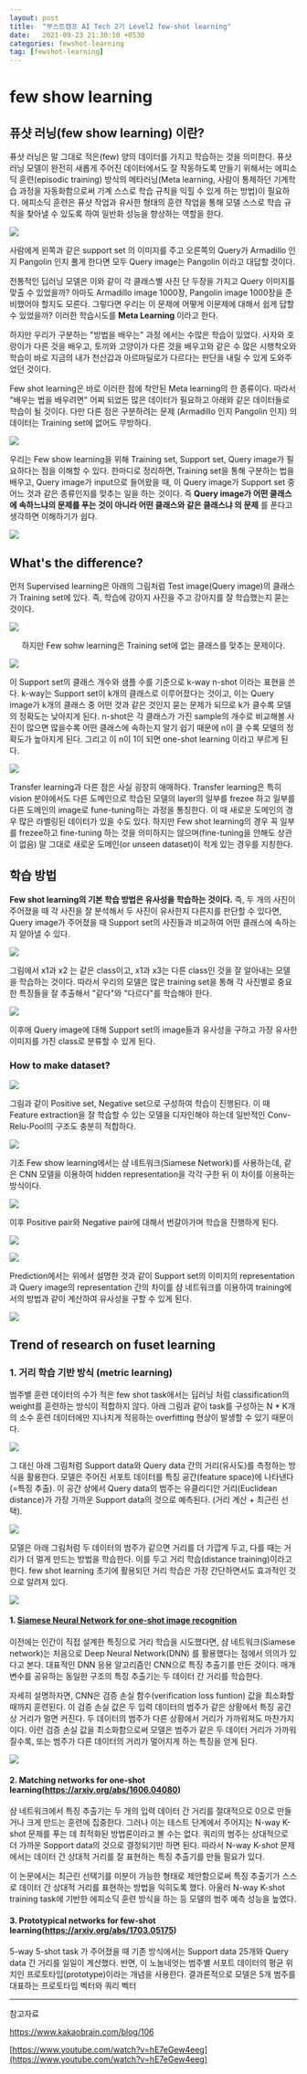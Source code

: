 ```yaml
---
layout: post
title:  "부스트캠프 AI Tech 2기 Level2 few-shot learning"
date:   2021-09-23 21:30:10 +0530
categories: fewshot-learning
tag: [fewshot-learning]
---
```



# few show learning

## 퓨샷 러닝(few show learning) 이란?

퓨샷 러닝은 말 그대로 적은(few) 양의 데이터를 가지고 학습하는 것을 의미한다. 퓨샷 러닝 모델이 완전히 새롭게 주어진 데이터에서도 잘 작동하도록 만들기 위해서는 에피소딕 훈련(episodic training) 방식의 메타러닝(Meta learning, 사람이 통제하던 기계학습 과정을 자동화함으로써 기계 스스로 학습 규칙을 익힐 수 있게 하는 방법)이 필요하다. 에피소딕 훈련은 퓨샷 작업과 유사한 형태의 훈련 작업을 통해 모델 스스로 학습 규칙을 찾아낼 수 있도록 하여 일반화 성능을 향상하는 역할을 한다.


![](https://i.imgur.com/DF2j1sj.png)

사람에게 왼쪽과 같은 support set 의 이미지를 주고 오른쪽의 Query가 Armadillo 인지 Pangolin 인지 풀게 한다면 모두 Query image는 Pangolin 이라고 대답할 것이다.

전통적인 딥러닝 모델은 이와 같이 각 클래스별 사진 단 두장을 가지고 Query 이미지를 맞출 수 있었을까? 아마도 Armadillo image 1000장, Pangolin image 1000장을 준비했어야 할지도 모른다. 그렇다면 우리는 이 문제에 어떻게 이문제에 대해서 쉽게 답할 수 있었을까? 이러한 학습시도를 **Meta Learning** 이라고 한다.

하지만 우리가 구분하는 "방법을 배우는"  과정 에서는 수많은 학습이 있었다. 사자와 호랑이가 다른 것을 배우고, 토끼와 고양이가 다른 것을 배우고와 같은 수 많은 시행착오와 학습이 바로 지금의 내가 천산갑과 아르마딜로가 다르다는 판단을 내릴 수 있게 도와주었던 것이다.


Few shot learning은 바로 이러한 점에 착안된 Meta learning의 한 종류이다. 따라서 "배우는 법을 배우려면" 어찌 되었든 많은 데이터가 필요하고 아래와 같은 데이터들로 학습이 될 것이다. 다만 다른 점은 구분하려는 문제 (Armadillo 인지 Pangolin 인지) 의 데이터는 Training set에 없어도 무방하다.

![](https://i.imgur.com/pXPrzWJ.jpg)


우리는 Few show learning을 위해 Training set, Support set, Query image가 필요하다는 점을 이해할 수 있다. 한마디로 정리하면, Training set을 통해 구분하는 법을 배우고, Query image가 input으로 들어왔을 때, 이 Query image가 Support set 중 어느 것과 같은 종류인지를 맞추는 일을 하는 것이다. 즉 **Query image가 어떤 클래스에 속하느냐의 문제를 푸는 것이 아니라 어떤 클래스와 같은 클래스냐 의 문제** 를 푼다고 생각하면 이해하기가 쉽다.

![](https://i.imgur.com/oUFNfb1.png)

## What's the difference?

먼저 Supervised learning은 아래의 그림처럼 Test image(Query image)의 클래스가 Training set에 있다. 즉, 학습에 강아지 사진을 주고 강아지를 잘 학습했는지 묻는 것이다.

![](https://i.imgur.com/OOxUdpH.png)

<center>하지만 Few sohw learning은 Training set에 없는 클래스를 맞추는 문제이다. 
</center>


![](https://i.imgur.com/iIZN2cE.png)

이 Support set의 클래스 개수와 샘플 수를 기준으로 k-way n-shot 이라는 표현을 쓴다. k-way는 Support set이 k개의 클래스로 이루어졌다는 것이고, 이는 Query image가 k개의 클래스 중 어떤 것과 같은 것인지 묻는 문제가 되므로 k가 클수록 모델의 정확도는 낮아지게 된다. n-shot은 각 클래스가 가진 sample의 개수로 비교해볼 사진이 많으면 많을수록 어떤 클래스에 속하는지 알기 쉽기 때문에 n이 클 수록 모델의 정확도가 높아지게 된다. 그리고 이 n이 1이 되면 one-shot learning 이라고 부르게 된다.

![](https://i.imgur.com/0DgefbN.png)


Transfer learning과 다른 점은 사실 굉장히 애매하다. Transfer learning은 특히 vision 분야에서도 다른 도메인으로 학습된 모델의 layer의 일부를 frezee 하고 일부를 다른 도메인의 image로 fune-tuning하는 과정을 통칭한다. 이 때 새로운 도메인의 경우 많은 라벨링된 데이터가 있을 수도 있다. 하지만 Few shot learning의 경우 꼭 일부를 frezee하고 fine-tuning 하는 것을 의미하지는 않으며(fine-tuning을 안해도 상관이 없음) 말 그대로 새로운 도메인(or unseen dataset)이 적게 있는 경우를 지칭한다.

## 학습 방법

**Few shot learning의 기본 학습 방법은 유사성을 학습하는 것이다.** 즉, 두 개의 사진이 주어졌을 때 각 사진을 잘 분석해서 두 사진이 유사한지 다른지를 판단할 수 있다면, Query image가 주어졌을 때 Support set의 사진들과 비교하여 어떤 클래스에 속하는지 알아낼 수 있다.

![](https://i.imgur.com/FXinYi3.png)

그림에서 x1과 x2 는 같은 class이고, x1과 x3는 다른 class인 것을 잘 알아내는 모델을 학습하는 것이다. 따라서 우리의 모델은 많은 training set을 통해 각 사진별로 중요한 특징들을 잘 추출해서 "같다"와 "다르다"를 학습해야 한다.


![](https://i.imgur.com/BpjsGfQ.png)

이후에 Query image에 대해 Support set의 image들과 유사성을 구하고 가장 유사한 이미지를 가진 class로 분류할 수 있게 된다.

### How to make dataset?

![](https://i.imgur.com/Kqh53KH.png)

그림과 같이 Positive set, Negative set으로 구성하여 학습이 진행된다. 이 때 Feature extraction을 잘 학습할 수 있는 모델을 디자인해야 하는데 일반적인 Conv-Relu-Pool의 구조도 충분히 적합하다.

![](https://i.imgur.com/dbzIec7.png)

기초 Few show learning에서는 샴 네트워크(Siamese Network)를 사용하는데, 같은 CNN 모델을 이용하여 hidden representation을 각각 구한 뒤 이 차이를 이용하는 방식이다.

![](https://i.imgur.com/c95O63i.png)

이후 Positive pair와 Negative pair에 대해서 번갈아가며 학습을 진행하게 된다.

![](https://i.imgur.com/GbN7GoM.png)

![](https://i.imgur.com/tFvsaDM.png)


Prediction에서는 위에서 설명한 것과 같이 Support set의 이미지의 representation과 Query image의 representation 간의 차이를 샴 네트워크를 이용하여 training에서의 방법과 같이 계산하여 유사성을 구할 수 있게 된다.

![](https://i.imgur.com/Ds4SdHf.png)

## Trend of research on fuset learning

### 1. 거리 학습 기반 방식 (metric learning)

범주별 훈련 데이터의 수가 적은 few shot task에서는 딥러닝 처럼 classification의 weight를 훈련하는 방식이 적합하지 않다. 아래 그림과 같이 task를 구성하는 N * K개의 소수 훈련 데이터에만 지나치게 적응하는 overfitting 현상이 발생할 수 있기 때문이다.

![](https://i.imgur.com/2IxD6RT.png)

그 대신 아래 그림처럼 Support data와 Query data 간의 거리(유사도)를 측정하는 방식을 활용한다. 모델은 주어진 서포트 데이터를 특징 공간(feature space)에 나타낸다(=특징 추출). 이 공간 상에서 Query data의 범주는 유클리디안 거리(Euclidean distance)가 가장 가까운 Support data의 것으로 예측된다. (거리 계산 + 최근린 선택).

![](https://i.imgur.com/aOMWFqM.png)

모델은 아래 그림처럼 두 데이터의 범주가 같으면 거리를 더 가깝게 두고, 다를 때는 거리가 더 멀게 만드는 방법을 학습한다. 이를 두고 거리 학습(distance training)이라고 한다. few shot learning 초기에 활용되던 거리 학습은 가장 간단하면서도 효과적인 것으로 알려져 있다.

![](https://i.imgur.com/nXLBZ6n.png)

#### 1.  [Siamese Neural Network for one-shot image recognition](https://www.cs.cmu.edu/~rsalakhu/papers/oneshot1.pdf)

이전에는 인간이 직접 설계한 특징으로 거리 학습을 시도했다면, 샴 네트워크(Siamese network)는 처음으로 Deep Neural Network(DNN) 를 활용했다는 점에서 의의가 있다고 본다. 대표적인 DNN 응용 알고리즘인 CNN으로 특징 추출기를 만든 것이다. 매개변수를 공유하는 동일한 구조의 특징 추출기는 두 데이터 간 거리를 학습한다.

자세히 설명하자면, CNN은 검증 손실 함수(verification loss funtion) 값을 최소화할 때까지 훈련된다. 이 검증 손실 값은 두 입력 데이터의 범주가 같은 상황에서 특징 공간상 거리가 멀면 커진다. 두 데이터의 범주가 다른 상황에서 거리가 가까워져도 마찬가지이다. 이런 검증 손실 값을 최소화함으로써 모델은 범주가 같은 두 데이터 거리가 가까워질수록, 또는 범주가 다른 데이터의 거리가 멀어지게 하는 특징을 얻게 된다.

![](https://i.imgur.com/znAhjMb.png)


#### 2. Matching networks for one-shot learning(https://arxiv.org/abs/1606.04080)

샴 네트워크에서 특징 추출기는 두 개의 입력 데이터 간 거리를 절대적으로 0으로 만들거나 크게 만드는 훈련에 집중한다. 그러나 이는 테스트 단계에서 주어지는 N-way K-shot 문제를 푸는 데 최적화된 방법론이라고 볼 수는 없다. 쿼리의 범주는 상대적으로 더 가까운 Sopport data의 것으로 결정되기만 하면 된다. 따라서 N-way K-shot 문제에서는 데이터 간 상대적 거리를 잘 표현하는 특징 추출기를 만들 필요가 있다.

이 논문에서는 최근린 선택기를 미분이 가능한 형태로 제안함으로써 특징 추출기가 스스로 데이터 간 상대적 거리를 표현하는 방법을 익히도록 했다. 아울러 N-way K-shot training task에 기반한 에피소딕 훈련 방식을 하는 등 모델의 범주 예측 성능을 높였다.

#### 3. Prototypical networks for few-shot learning(https://arxiv.org/abs/1703.05175)

5-way 5-shot task 가 주어졌을 때 기존 방식에서는 Support data 25개와 Query data 간 거리를 일일이 계산했다. 반면, 이 노눔네엇는 범주별 서포트 데이터의 평균 위치인 프로토타입(prototype)이라는 개념을 사용한다. 결과론적으로 모델은 5개 범주를 대표하는 프로토타입 벡터와 쿼리 벡터

---

참고자료

https://www.kakaobrain.com/blog/106

[https://www.youtube.com/watch?v=hE7eGew4eeg](https://www.youtube.com/watch?v=hE7eGew4eeg)